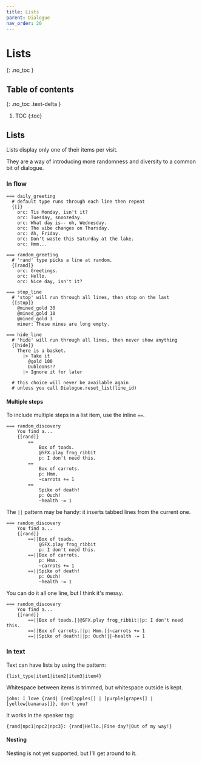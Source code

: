 ```yaml
---
title: Lists
parent: Dialogue
nav_order: 20
---
```


# Lists
{: .no_toc }

## Table of contents
{: .no_toc .text-delta }

1. TOC
{:toc}

## Lists

Lists display only one of their items per visit.

They are a way of introducing more randomness and diversity to a common bit of dialogue.

### In flow

```
=== daily_greeting
  # default type runs through each line then repeat
  {[]}
    orc: Tis Monday, isn't it?
    orc: Tuesday, snoozeday.
    orc: What day is-- oh, Wednesday.
    orc: The vibe changes on Thursday.
    orc: Ah, Friday.
    orc: Don't waste this Saturday at the lake.
    orc: Hmm...

=== random_greeting
  # 'rand' type picks a line at random.
  {[rand]}
    orc: Greetings.
    orc: Hello.
    orc: Nice day, isn't it?

=== stop_line
  # 'stop' will run through all lines, then stop on the last
  {[stop]}
    @mined_gold 30
    @mined_gold 10
    @mined_gold 3
    miner: These mines are long empty.

=== hide_line
  # 'hide' will run through all lines, then never show anything
  {[hide]}
    There is a basket.
      |> Take it
        @gold 100
        Dubloons!?
      |> Ignore it for later

  # this choice will never be available again
  # unless you call Dialogue.reset_list(line_id)
```
#### Multiple steps
To include multiple steps in a list item, use the inline `==`.
```
=== random_discovery
    You find a...
    {[rand]}
        ==
            Box of toads.
            @SFX.play frog_ribbit
            p: I don't need this.
        ==
            Box of carrots.
            p: Hmm.
            ~carrots += 1
        ==
            Spike of death!
            p: Ouch!
            ~health -= 1
```
The `||` pattern may be handy: it inserts tabbed lines from the current one.
```
=== random_discovery
    You find a...
    {[rand]}
        ==||Box of toads.
            @SFX.play frog_ribbit
            p: I don't need this.
        ==||Box of carrots.
            p: Hmm.
            ~carrots += 1
        ==||Spike of death!
            p: Ouch!
            ~health -= 1
```
You can do it all one line, but I think it's messy.
```
=== random_discovery
    You find a...
    {[rand]}
        ==||Box of toads.||@SFX.play frog_ribbit||p: I don't need this.
        ==||Box of carrots.||p: Hmm.||~carrots += 1
        ==||Spike of death!||p: Ouch!||~health -= 1
```

### In text
Text can have lists by using the pattern:
```
{list_type|item1|item2|item3|item4}
```

Whitespace between items is trimmed, but whitespace outside is kept.
```
john: I love {rand| [red]apples[] | [purple]grapes[] | [yellow]bananas[]}, don't you?
```

It works in the speaker tag:
```
{rand|npc1|npc2|npc3}: {rand|Hello.|Fine day?|Out of my way!}
```

#### Nesting
Nesting is not yet supported, but I'll get around to it.
